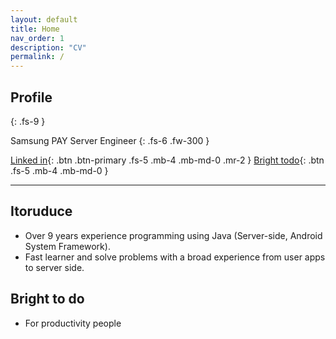 ```yaml
---
layout: default
title: Home
nav_order: 1
description: "CV"
permalink: /
---
```


## Profile
{: .fs-9 }

Samsung PAY Server Engineer
{: .fs-6 .fw-300 }

[Linked in](https://www.linkedin.com/in/seunghan-lee/){: .btn .btn-primary .fs-5 .mb-4 .mb-md-0 .mr-2 } [Bright todo](https://play.google.com/store/apps/details?id=com.obplanner&hl=ko){: .btn .fs-5 .mb-4 .mb-md-0 }

---

## Itoruduce

- Over 9 years experience programming using Java (Server-side, Android System Framework).
- Fast learner and solve problems with a broad experience from user apps to server side.

## Bright to do

- For productivity people